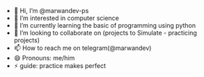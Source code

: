 - 👋 Hi, I’m @marwandev-ps
- 👀 I’m interested in computer science
- 🌱 I’m currently learning the basic of programming using python
- 💞️ I’m looking to collaborate on (projects to Simulate - practicing projects)
- 📫 How to reach me on telegram(@marwandev)
- 😄 Pronouns: me/him
- ⚡ guide: practice makes perfect

<!---
marwandev-ps/marwandev-ps is a ✨ special ✨ repository because its `README.md` (this file) appears on your GitHub profile.
You can click the Preview link to take a look at your changes.
--->
